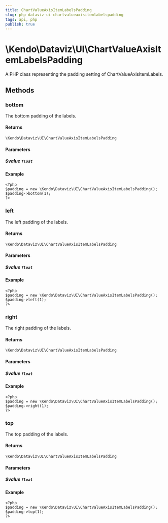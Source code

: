 ```yaml
---
title: ChartValueAxisItemLabelsPadding
slug: php-dataviz-ui-chartvalueaxisitemlabelspadding
tags: api, php
publish: true
---
```


# \Kendo\Dataviz\UI\ChartValueAxisItemLabelsPadding

A PHP class representing the padding setting of ChartValueAxisItemLabels.


## Methods

### bottom
The bottom padding of the labels.

#### Returns
`\Kendo\Dataviz\UI\ChartValueAxisItemLabelsPadding`

#### Parameters

##### $value `float`



#### Example 
    <?php
    $padding = new \Kendo\Dataviz\UI\ChartValueAxisItemLabelsPadding();
    $padding->bottom(1);
    ?>

### left
The left padding of the labels.

#### Returns
`\Kendo\Dataviz\UI\ChartValueAxisItemLabelsPadding`

#### Parameters

##### $value `float`



#### Example 
    <?php
    $padding = new \Kendo\Dataviz\UI\ChartValueAxisItemLabelsPadding();
    $padding->left(1);
    ?>

### right
The right padding of the labels.

#### Returns
`\Kendo\Dataviz\UI\ChartValueAxisItemLabelsPadding`

#### Parameters

##### $value `float`



#### Example 
    <?php
    $padding = new \Kendo\Dataviz\UI\ChartValueAxisItemLabelsPadding();
    $padding->right(1);
    ?>

### top
The top padding of the labels.

#### Returns
`\Kendo\Dataviz\UI\ChartValueAxisItemLabelsPadding`

#### Parameters

##### $value `float`



#### Example 
    <?php
    $padding = new \Kendo\Dataviz\UI\ChartValueAxisItemLabelsPadding();
    $padding->top(1);
    ?>

 
